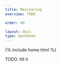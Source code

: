 ```yaml
---
title: Monitoring
overview: TODO

order: 60

layout: docs
type: markdown
---
```

{% include home.html %}

TODO: fill it
